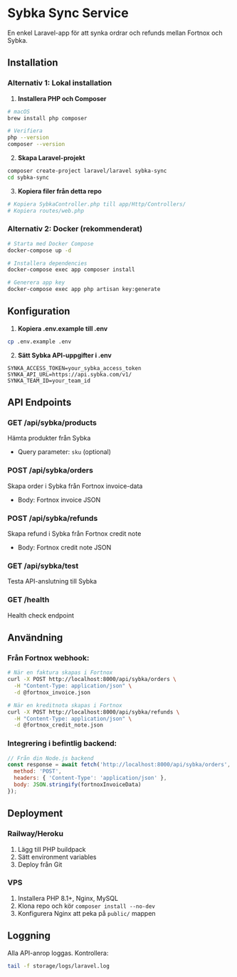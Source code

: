# Sybka Sync Service

En enkel Laravel-app för att synka ordrar och refunds mellan Fortnox och Sybka.

## Installation

### Alternativ 1: Lokal installation

1. **Installera PHP och Composer**
```bash
# macOS
brew install php composer

# Verifiera
php --version
composer --version
```

2. **Skapa Laravel-projekt**
```bash
composer create-project laravel/laravel sybka-sync
cd sybka-sync
```

3. **Kopiera filer från detta repo**
```bash
# Kopiera SybkaController.php till app/Http/Controllers/
# Kopiera routes/web.php
```

### Alternativ 2: Docker (rekommenderat)

```bash
# Starta med Docker Compose
docker-compose up -d

# Installera dependencies
docker-compose exec app composer install

# Generera app key
docker-compose exec app php artisan key:generate
```

## Konfiguration

1. **Kopiera .env.example till .env**
```bash
cp .env.example .env
```

2. **Sätt Sybka API-uppgifter i .env**
```
SYNKA_ACCESS_TOKEN=your_sybka_access_token
SYNKA_API_URL=https://api.sybka.com/v1/
SYNKA_TEAM_ID=your_team_id
```

## API Endpoints

### GET /api/sybka/products
Hämta produkter från Sybka
- Query parameter: `sku` (optional)

### POST /api/sybka/orders
Skapa order i Sybka från Fortnox invoice-data
- Body: Fortnox invoice JSON

### POST /api/sybka/refunds  
Skapa refund i Sybka från Fortnox credit note
- Body: Fortnox credit note JSON

### GET /api/sybka/test
Testa API-anslutning till Sybka

### GET /health
Health check endpoint

## Användning

### Från Fortnox webhook:
```bash
# När en faktura skapas i Fortnox
curl -X POST http://localhost:8000/api/sybka/orders \
  -H "Content-Type: application/json" \
  -d @fortnox_invoice.json

# När en kreditnota skapas i Fortnox  
curl -X POST http://localhost:8000/api/sybka/refunds \
  -H "Content-Type: application/json" \
  -d @fortnox_credit_note.json
```

### Integrering i befintlig backend:
```javascript
// Från din Node.js backend
const response = await fetch('http://localhost:8000/api/sybka/orders', {
  method: 'POST',
  headers: { 'Content-Type': 'application/json' },
  body: JSON.stringify(fortnoxInvoiceData)
});
```

## Deployment

### Railway/Heroku
1. Lägg till PHP buildpack
2. Sätt environment variables
3. Deploy från Git

### VPS
1. Installera PHP 8.1+, Nginx, MySQL
2. Klona repo och kör `composer install --no-dev`
3. Konfigurera Nginx att peka på `public/` mappen

## Loggning

Alla API-anrop loggas. Kontrollera:
```bash
tail -f storage/logs/laravel.log
``` 